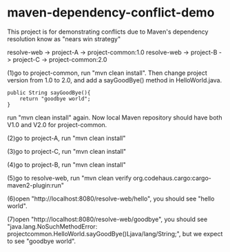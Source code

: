 maven-dependency-conflict-demo
==============================

This project is for demonstrating conflicts due to Maven's dependency resolution know as "nears win strategy"

resolve-web -> project-A -> project-common:1.0
resolve-web -> project-B -> project-C -> project-common:2.0

(1)go to project-common, run "mvn clean install". Then change project version from 1.0 to 2.0, and add a sayGoodBye() method in HelloWorld.java.

    public String sayGoodBye(){
        return "goodbye world";
    }

run "mvn clean install" again. Now local Maven repository should have both V1.0 and V2.0 for project-common.

(2)go to project-A, run "mvn clean install"

(3)go to project-C, run "mvn clean install"

(4)go to project-B, run "mvn clean install"

(5)go to resolve-web, run "mvn clean verify org.codehaus.cargo:cargo-maven2-plugin:run"

(6)open "http://localhost:8080/resolve-web/hello", you should see "hello world".

(7)open "http://localhost:8080/resolve-web/goodbye", you should see "java.lang.NoSuchMethodError: projectcommon.HelloWorld.sayGoodBye()Ljava/lang/String;", but we expect to see "goodbye world".
